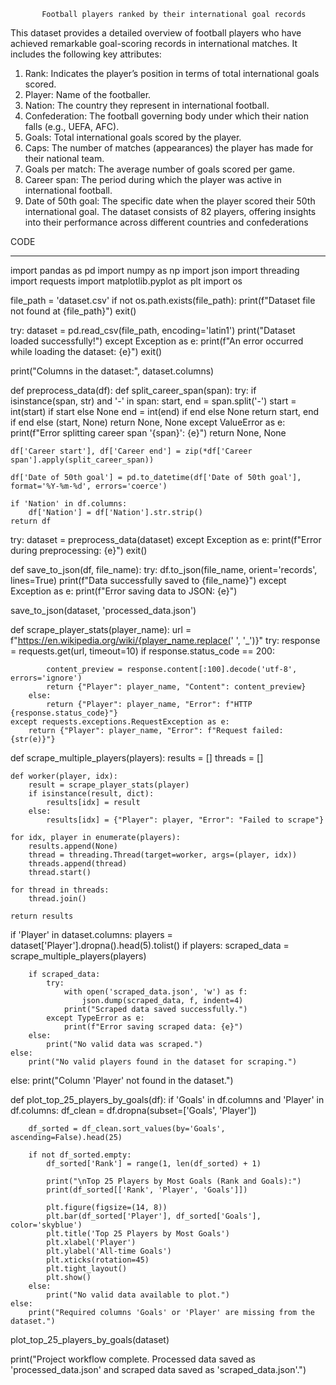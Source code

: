           Football players ranked by their international goal records

This dataset provides a detailed overview of football players who have achieved remarkable goal-scoring records in international matches. It includes the following key attributes:
1.	Rank: Indicates the player’s position in terms of total international goals scored.
2.	Player: Name of the footballer.
3.	Nation: The country they represent in international football.
4.	Confederation: The football governing body under which their nation falls (e.g., UEFA, AFC).
5.	Goals: Total international goals scored by the player.
6.	Caps: The number of matches (appearances) the player has made for their national team.
7.	Goals per match: The average number of goals scored per game.
8.	Career span: The period during which the player was active in international football.
9.	Date of 50th goal: The specific date when the player scored their 50th international goal.
The dataset consists of 82 players, offering insights into their performance across different countries and confederations

CODE
__________________________________________________________________________________________________________________________________


import pandas as pd
import numpy as np
import json
import threading
import requests
import matplotlib.pyplot as plt
import os

file_path = 'dataset.csv'
if not os.path.exists(file_path):
    print(f"Dataset file not found at {file_path}")
    exit()

try:
    dataset = pd.read_csv(file_path, encoding='latin1')
    print("Dataset loaded successfully!")
except Exception as e:
    print(f"An error occurred while loading the dataset: {e}")
    exit()

print("Columns in the dataset:", dataset.columns)


def preprocess_data(df):
    def split_career_span(span):
        try:
            if isinstance(span, str) and '-' in span:
                start, end = span.split('-')
                start = int(start) if start else None
                end = int(end) if end else None
                return start, end if end else (start, None)
            return None, None
        except ValueError as e:
            print(f"Error splitting career span '{span}': {e}")
            return None, None

    df['Career start'], df['Career end'] = zip(*df['Career span'].apply(split_career_span))

    df['Date of 50th goal'] = pd.to_datetime(df['Date of 50th goal'], format='%Y-%m-%d', errors='coerce')

    if 'Nation' in df.columns:
        df['Nation'] = df['Nation'].str.strip()
    return df


try:
    dataset = preprocess_data(dataset)
except Exception as e:
    print(f"Error during preprocessing: {e}")
    exit()


def save_to_json(df, file_name):
    try:
        df.to_json(file_name, orient='records', lines=True)
        print(f"Data successfully saved to {file_name}")
    except Exception as e:
        print(f"Error saving data to JSON: {e}")

save_to_json(dataset, 'processed_data.json')

def scrape_player_stats(player_name):
    url = f"https://en.wikipedia.org/wiki/{player_name.replace(' ', '_')}"
    try:
        response = requests.get(url, timeout=10)
        if response.status_code == 200:

            content_preview = response.content[:100].decode('utf-8', errors='ignore')
            return {"Player": player_name, "Content": content_preview}
        else:
            return {"Player": player_name, "Error": f"HTTP {response.status_code}"}
    except requests.exceptions.RequestException as e:
        return {"Player": player_name, "Error": f"Request failed: {str(e)}"}

def scrape_multiple_players(players):
    results = []
    threads = []

    def worker(player, idx):
        result = scrape_player_stats(player)
        if isinstance(result, dict):
            results[idx] = result
        else:
            results[idx] = {"Player": player, "Error": "Failed to scrape"}

    for idx, player in enumerate(players):
        results.append(None)
        thread = threading.Thread(target=worker, args=(player, idx))
        threads.append(thread)
        thread.start()

    for thread in threads:
        thread.join()

    return results


if 'Player' in dataset.columns:
    players = dataset['Player'].dropna().head(5).tolist()
    if players:
        scraped_data = scrape_multiple_players(players)

        if scraped_data:
            try:
                with open('scraped_data.json', 'w') as f:
                    json.dump(scraped_data, f, indent=4)
                print("Scraped data saved successfully.")
            except TypeError as e:
                print(f"Error saving scraped data: {e}")
        else:
            print("No valid data was scraped.")
    else:
        print("No valid players found in the dataset for scraping.")
else:
    print("Column 'Player' not found in the dataset.")


def plot_top_25_players_by_goals(df):
    if 'Goals' in df.columns and 'Player' in df.columns:
        df_clean = df.dropna(subset=['Goals', 'Player'])

        df_sorted = df_clean.sort_values(by='Goals', ascending=False).head(25)

        if not df_sorted.empty:
            df_sorted['Rank'] = range(1, len(df_sorted) + 1)

            print("\nTop 25 Players by Most Goals (Rank and Goals):")
            print(df_sorted[['Rank', 'Player', 'Goals']])

            plt.figure(figsize=(14, 8))
            plt.bar(df_sorted['Player'], df_sorted['Goals'], color='skyblue')
            plt.title('Top 25 Players by Most Goals')
            plt.xlabel('Player')
            plt.ylabel('All-time Goals')
            plt.xticks(rotation=45)
            plt.tight_layout()
            plt.show()
        else:
            print("No valid data available to plot.")
    else:
        print("Required columns 'Goals' or 'Player' are missing from the dataset.")

plot_top_25_players_by_goals(dataset)

print("Project workflow complete. Processed data saved as 'processed_data.json' and scraped data saved as 'scraped_data.json'.")
